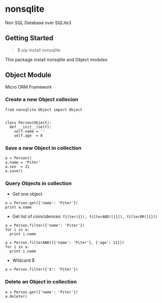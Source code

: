 # nonsqlite
Non SQL Database over SQLite3

## Getting Started
> $ pip install nonsqlite

This package install nonsqlite and Object modules

## Object Module
Micro ORM Framework
### Create a new Object collecion
```
from nonsqlite.Object import Object


class Person(Object):
  def __init__(self):
    self.name = ''
    self.age  = 0
```  
### Save a new Object in collection
```
a = Person()
a.name = 'Piter'
a.sex  = 21
a.save()
```
### Query Objects in collection
- Get one object
```
a = Person.get({'name': 'Piter'})
print a.name
```
- Get list of coincidences: ```filter({}), filterAND([{}]), filterOR([{}])```
```
a = Person.filter({'name': 'Piter'})
for i in a:
  print i.name
```
```
a = Person.filterAND([{'name': 'Piter'}, {'age': 21}])
for i in a:
  print i.name
```
- Wildcard $
```
a = Person.filter({'$': 'Piter'})
```
### Delete an Object in collection
```
a = Person.get({'name': 'Piter'})
a.delete()
```
